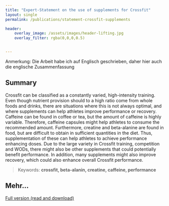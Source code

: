```yaml
---
title: "Expert-Statement on the use of supplements for Crossfit"
layout: single
permalink: /publications/statement-crossfit-supplements

header:
    overlay_image: /assets/images/header-lifting.jpg
    overlay_filter: rgba(0,0,0,0.5)


---
```


Anmerkung: Die Arbeit habe ich auf Englisch geschrieben, daher hier auch die englische Zusammenfassung

## Summary 

Crossfit can be classified as a constantly varied, high-intensity training. Even though nutrient provision should to a high ratio come from whole foods and drinks, there are situations where this is not always optimal, and where supplements can help athletes improve performance or recovery. Caffeine can be found in coffee or tea, but the amount of caffeine is highly variable. Therefore, caffeine capsules might help athletes to consume the recommended amount. Furthermore, creatine and beta-alanine are found in food, but are difficult to obtain in sufficient quantities in the diet. Thus, supplementation of these can help athletes to achieve performance enhancing doses. Due to the large variety in Crossfit training, competition and WODs, there might also be other supplements that could potentially benefit performance. In addition, many supplements might also improve recovery, which could also enhance overall Crossfit performance.

>Keywords: **crossfit, beta-alanin, creatine, caffeine, performance**

## Mehr...

[Full version (read and download)](/publications/ExpertStatement-Crossfit.pdf)
